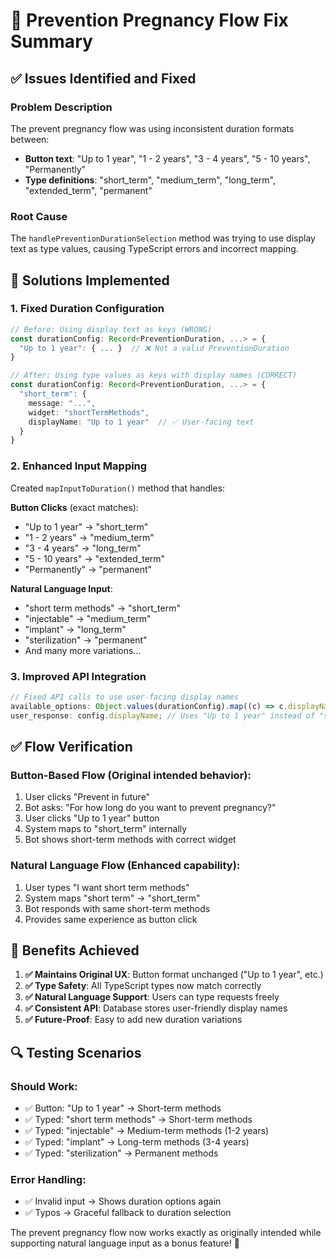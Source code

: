 # 🔧 Prevention Pregnancy Flow Fix Summary

## ✅ **Issues Identified and Fixed**

### **Problem Description**

The prevent pregnancy flow was using inconsistent duration formats between:

- **Button text**: "Up to 1 year", "1 - 2 years", "3 - 4 years", "5 - 10 years", "Permanently"
- **Type definitions**: "short_term", "medium_term", "long_term", "extended_term", "permanent"

### **Root Cause**

The `handlePreventionDurationSelection` method was trying to use display text as type values, causing TypeScript errors and incorrect mapping.

## 🚀 **Solutions Implemented**

### **1. Fixed Duration Configuration**

```typescript
// Before: Using display text as keys (WRONG)
const durationConfig: Record<PreventionDuration, ...> = {
  "Up to 1 year": { ... }  // ❌ Not a valid PreventionDuration
}

// After: Using type values as keys with display names (CORRECT)
const durationConfig: Record<PreventionDuration, ...> = {
  "short_term": {
    message: "...",
    widget: "shortTermMethods",
    displayName: "Up to 1 year"  // ✅ User-facing text
  }
}
```

### **2. Enhanced Input Mapping**

Created `mapInputToDuration()` method that handles:

**Button Clicks** (exact matches):

- "Up to 1 year" → "short_term"
- "1 - 2 years" → "medium_term"
- "3 - 4 years" → "long_term"
- "5 - 10 years" → "extended_term"
- "Permanently" → "permanent"

**Natural Language Input**:

- "short term methods" → "short_term"
- "injectable" → "medium_term"
- "implant" → "long_term"
- "sterilization" → "permanent"
- And many more variations...

### **3. Improved API Integration**

```typescript
// Fixed API calls to use user-facing display names
available_options: Object.values(durationConfig).map((c) => c.displayName);
user_response: config.displayName; // Uses "Up to 1 year" instead of "short_term"
```

## ✅ **Flow Verification**

### **Button-Based Flow** (Original intended behavior):

1. User clicks "Prevent in future"
2. Bot asks: "For how long do you want to prevent pregnancy?"
3. User clicks "Up to 1 year" button
4. System maps to "short_term" internally
5. Bot shows short-term methods with correct widget

### **Natural Language Flow** (Enhanced capability):

1. User types "I want short term methods"
2. System maps "short term" → "short_term"
3. Bot responds with same short-term methods
4. Provides same experience as button click

## 🎯 **Benefits Achieved**

1. **✅ Maintains Original UX**: Button format unchanged ("Up to 1 year", etc.)
2. **✅ Type Safety**: All TypeScript types now match correctly
3. **✅ Natural Language Support**: Users can type requests freely
4. **✅ Consistent API**: Database stores user-friendly display names
5. **✅ Future-Proof**: Easy to add new duration variations

## 🔍 **Testing Scenarios**

### **Should Work:**

- ✅ Button: "Up to 1 year" → Short-term methods
- ✅ Typed: "short term methods" → Short-term methods
- ✅ Typed: "injectable" → Medium-term methods (1-2 years)
- ✅ Typed: "implant" → Long-term methods (3-4 years)
- ✅ Typed: "sterilization" → Permanent methods

### **Error Handling:**

- ✅ Invalid input → Shows duration options again
- ✅ Typos → Graceful fallback to duration selection

The prevent pregnancy flow now works exactly as originally intended while supporting natural language input as a bonus feature! 🎉
